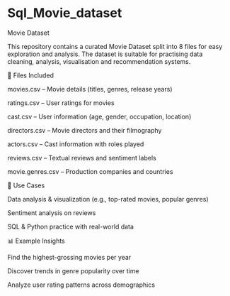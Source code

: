 # Sql_Movie_dataset
Movie Dataset

This repository contains a curated Movie Dataset split into 8 files for easy exploration and analysis. The dataset is suitable for practising data cleaning, analysis, visualisation and recommendation systems.

📂 Files Included

movies.csv – Movie details (titles, genres, release years)

ratings.csv – User ratings for movies

cast.csv – User information (age, gender, occupation, location)

directors.csv – Movie directors and their filmography

actors.csv – Cast information with roles played

reviews.csv – Textual reviews and sentiment labels

movie.genres.csv – Production companies and countries

🚀 Use Cases

Data analysis & visualization (e.g., top-rated movies, popular genres)

Sentiment analysis on reviews

SQL & Python practice with real-world data

📊 Example Insights

Find the highest-grossing movies per year

Discover trends in genre popularity over time

Analyze user rating patterns across demographics
